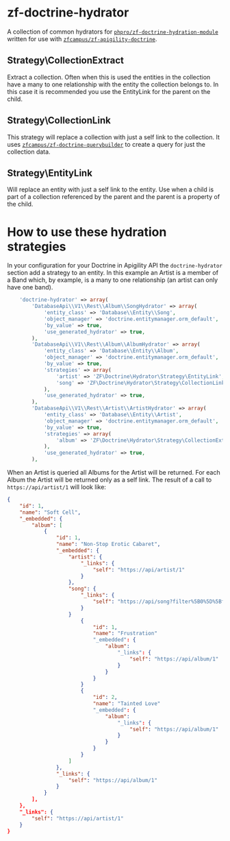 zf-doctrine-hydrator
====================

A collection of common hydrators for [`phpro/zf-doctrine-hydration-module`](https://github.com/phpro/zf-doctrine-hydration-module) written for use with [`zfcampus/zf-apigility-doctrine`](https://github.com/zfcampus/zf-apigility-doctrine).


Strategy\CollectionExtract
--------------------------

Extract a collection.  Often when this is used the entities in the collection have a many to one relationship with the entity the collection belongs to.  In this case it is recommended you use the EntityLink for the parent on the child.


Strategy\CollectionLink
-----------------------

This strategy will replace a collection with just a self link to the collection.  It uses [`zfcampus/zf-doctrine-querybuilder`](https://github.com/API-Skeletons/zf-doctrine-querybuilder) to create a query for just the collection data.


Strategy\EntityLink
-------------------

Will replace an entity with just a self link to the entity.  Use when a child is part of a collection referenced by the parent and the parent is a property of the child.


How to use these hydration strategies
=====================================

In your configuration for your Doctrine in Apigility API the `doctrine-hydrator` section add a strategy to an entity.  In this example an Artist is a member of a Band which, by example, is a many to one relationship (an artist can only have one band).

```php
    'doctrine-hydrator' => array(
        'DatabaseApi\\V1\\Rest\\Album\\SongHydrator' => array(
            'entity_class' => 'Database\\Entity\\Song',
            'object_manager' => 'doctrine.entitymanager.orm_default',
            'by_value' => true,
            'use_generated_hydrator' => true,
        ),
        'DatabaseApi\\V1\\Rest\\Album\\AlbumHydrator' => array(
            'entity_class' => 'Database\\Entity\\Album',
            'object_manager' => 'doctrine.entitymanager.orm_default',
            'by_value' => true,
            'strategies' => array(
                'artist' => 'ZF\Doctrine\Hydrator\Strategy\EntityLink',
                'song' => 'ZF\Doctrine\Hydrator\Strategy\CollectionLink',
            ),
            'use_generated_hydrator' => true,
        ),
        'DatabaseApi\\V1\\Rest\\Artist\\ArtistHydrator' => array(
            'entity_class' => 'Database\\Entity\\Artist',
            'object_manager' => 'doctrine.entitymanager.orm_default',
            'by_value' => true,
            'strategies' => array(
                'album' => 'ZF\Doctrine\Hydrator\Strategy\CollectionExtract',
            ),
            'use_generated_hydrator' => true,
        ),
```

When an Artist is queried all Albums for the Artist will be returned.  For each Album the Artist will be returned only as a self link.  The result of a call to `https://api/artist/1` will look like:

```json
{
    "id": 1,
    "name": "Soft Cell",
    "_embedded": {
        "album": [
            {
                "id": 1,
                "name": "Non-Stop Erotic Cabaret",
                "_embedded": {
                    "artist": {
                        "_links": {
                            "self": "https://api/artist/1"
                        }
                    },
                    "song": {
                        "_links": {
                            "self": "https://api/song?filter%5B0%5D%5Bfield%5D=album&filter%5B0%5D%5Btype%5D=eq&filter%5B0%5D%5Bvalue%5D=1"
                        }
                    }
                        {
                            "id": 1,
                            "name": "Frustration"
                            "_embedded": {
                                "album":
                                    "_links": {
                                        "self": "https://api/album/1"
                                    }
                                }
                            }
                        }
                        {
                            "id": 2,
                            "name": "Tainted Love"
                            "_embedded": {
                                "album":
                                    "_links": {
                                        "self": "https://api/album/1"
                                    }
                                }
                            }
                        }
                    ]
                },
                "_links": {
                    "self": "https://api/album/1"
                }
            }
        ],
    },
    "_links": {
        "self": "https://api/artist/1"
    }
}
```

